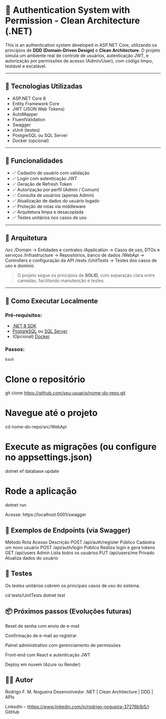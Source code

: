 # 🔐 Authentication System with Permission - Clean Architecture (.NET)

This is an  authentication system developed in ASP.NET Core, utilizando os princípios de **DDD (Domain-Driven Design)** e **Clean Architecture**. O projeto simula um ambiente real de controle de usuários, autenticação JWT, e autorização por permissões de acesso (Admin/User), com código limpo, testável e escalável.

---

## 🧱 Tecnologias Utilizadas

- ASP.NET Core 8
- Entity Framework Core
- JWT (JSON Web Tokens)
- AutoMapper
- FluentValidation
- Swagger
- xUnit (testes)
- PostgreSQL ou SQL Server
- Docker (opcional)

---

## 🎯 Funcionalidades

- ✅ Cadastro de usuário com validação
- ✅ Login com autenticação JWT
- ✅ Geração de Refresh Token
- ✅ Autorização por perfil (Admin / Comum)
- ✅ Consulta de usuários (apenas Admin)
- ✅ Atualização de dados do usuário logado
- ✅ Proteção de rotas via middleware
- ✅ Arquitetura limpa e desacoplada
- ✅ Testes unitários nos casos de uso

---

## 🧠 Arquitetura
/src
/Domain → Entidades e contratos
/Application → Casos de uso, DTOs e serviços
/Infrastructure → Repositórios, banco de dados
/WebApi → Controllers e configuração da API
/tests
/UnitTests → Testes dos casos de uso e domínio


> O projeto segue os princípios de **SOLID**, com separação clara entre camadas, facilitando manutenção e testes.

---

## 🚀 Como Executar Localmente

### Pré-requisitos:
- [.NET 8 SDK](https://dotnet.microsoft.com/en-us/download)
- [PostgreSQL](https://www.postgresql.org/) ou [SQL Server](https://www.microsoft.com/en-us/sql-server/)
- (Opcional) [Docker](https://www.docker.com/)

### Passos:

```bash```
# Clone o repositório
git clone https://github.com/seu-usuario/nome-do-repo.git

# Navegue até o projeto
cd nome-do-repo/src/WebApi

# Execute as migrações (ou configure no appsettings.json)
dotnet ef database update

# Rode a aplicação
dotnet run

Acesse: https://localhost:5001/swagger

## 🔑 Exemplos de Endpoints (via Swagger)
Método	Rota	Acesso	Descrição
POST	/api/auth/register	Público	Cadastra um novo usuário
POST	/api/auth/login	Público	Realiza login e gera tokens
GET	/api/users	Admin	Lista todos os usuários
PUT	/api/users/me	Privado	Atualiza dados do usuário

## 🧪 Testes
Os testes unitários cobrem os principais casos de uso do sistema.

cd tests/UnitTests
dotnet test

## 📦 Próximos passos (Evoluções futuras)
Reset de senha com envio de e-mail

Confirmação de e-mail ao registrar

Painel administrativo com gerenciamento de permissões

Front-end com React e autenticação JWT

Deploy em nuvem (Azure ou Render)

## 👨‍💻 Autor
Rodrigo F. M. Nogueira
Desenvolvedor .NET | Clean Architecture | DDD | APIs

LinkedIn – (https://www.linkedin.com/in/rodrigo-nogueira-37276b1b5/)
GitHub
